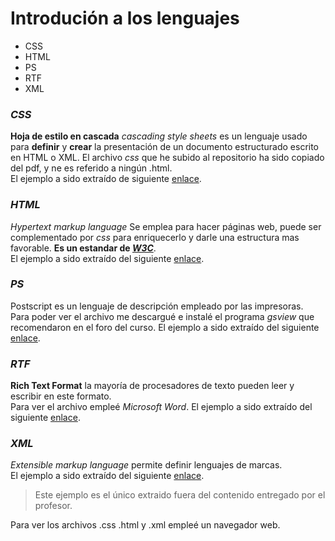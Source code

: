 # Introdución a los lenguajes 
* CSS
* HTML
* PS
* RTF
* XML
      
### _**CSS**_
**Hoja de estilo en cascada** _cascading style sheets_ es un lenguaje usado para **definir** y **crear** la presentación de un documento estructurado escrito en HTML o XML. El archivo _css_ que he subido al repositorio ha sido copiado del pdf, y ne es referido a ningún .html.    
El ejemplo a sido extraído de siguiente [enlace][1].
### _**HTML**_
_Hypertext markup language_ Se emplea para hacer páginas web, puede ser complementado por _css_ para enriquecerlo y darle una estructura mas favorable. **Es un estandar de _[W3C](https://www.w3.org/)_**.   
El ejemplo a sido extraído del siguiente [enlace][1].
### _**PS**_  
Postscript es un lenguaje de descripción empleado por las impresoras.  
Para poder ver el archivo me descargué e instalé el programa _gsview_ que recomendaron en el foro del curso.
   El ejemplo a sido extraído del siguiente [enlace][1].  
   
### _**RTF**_
**Rich Text Format** la mayoría de procesadores de texto pueden leer y escribir en este formato.  
Para ver el archivo empleé _Microsoft Word_.
   El ejemplo a sido extraído del siguiente [enlace][1].
### _**XML**_
_Extensible markup language_ permite definir lenguajes de marcas.    
El ejemplo a sido extraído del siguiente [enlace][2].
>Este ejemplo es el único extraido fuera del contenido entregado por el profesor.  


Para ver los archivos .css .html y .xml  empleé un navegador web.


[1]: http://fpadistancia.caib.es/pluginfile.php/295262/mod_resource/content/2/Llenguatges%20de%20Marques%20y%20Sistemes%20de%20Gesti%C3%B3%20de%20la%20Informaci%C3%B3%20%28Dist%C3%A0ncia%29.pdf
[2]: http://www.ejemplode.com/21-xml/525-ejemplo_de_menu_de_comidas_en_xml.html
